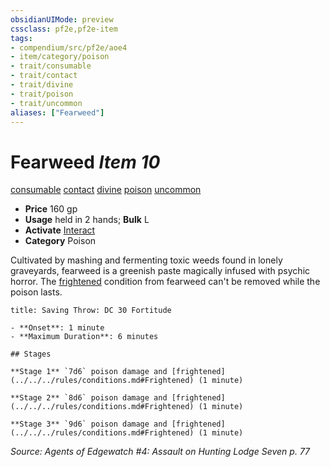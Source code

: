 ```yaml
---
obsidianUIMode: preview
cssclass: pf2e,pf2e-item
tags:
- compendium/src/pf2e/aoe4
- item/category/poison
- trait/consumable
- trait/contact
- trait/divine
- trait/poison
- trait/uncommon
aliases: ["Fearweed"]
---
```

# Fearweed *Item 10*  
[consumable](../../../Rules/traits/consumable.md)  [contact](../../../Rules/traits/contact.md)  [divine](../../../Rules/traits/divine.md)  [poison](../../../Rules/traits/poison.md)  [uncommon](../../../Rules/traits/uncommon.md)  

- **Price** 160 gp
- **Usage** held in 2 hands; **Bulk** L
- **Activate** [Interact](../../../Rules/actions/interact.md)
- **Category** Poison

Cultivated by mashing and fermenting toxic weeds found in lonely graveyards, fearweed is a greenish paste magically infused with psychic horror. The [frightened](../../../Rules/conditions.md#Frightened) condition from fearweed can't be removed while the poison lasts.

```ad-inline-affliction
title: Saving Throw: DC 30 Fortitude

- **Onset**: 1 minute
- **Maximum Duration**: 6 minutes

## Stages

**Stage 1** `7d6` poison damage and [frightened](../../../rules/conditions.md#Frightened) (1 minute)

**Stage 2** `8d6` poison damage and [frightened](../../../rules/conditions.md#Frightened) (1 minute)

**Stage 3** `9d6` poison damage and [frightened](../../../rules/conditions.md#Frightened) (1 minute)
```

*Source: Agents of Edgewatch #4: Assault on Hunting Lodge Seven p. 77*
